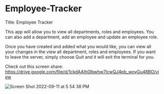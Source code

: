 # Employee-Tracker

Title: Employee Tracker

This app will allow you to view all departments, roles and employees. You can also add a department, add an employee and update an employee role.

Once you have created and added what you would like, you can view all your changes in the view all department, roles and employees. If you want to leave the server, simply choose Quit and it will exit the terminal for you.

Check out this screen share: https://drive.google.com/file/d/1ckdAAIh0Ibwhw7lcwQJ4pb_woyGu48BO/view

![Screen Shot 2022-09-11 at 5 54 38 PM](https://user-images.githubusercontent.com/109110372/189554618-f294c3ed-60e1-487b-8ccc-beccc5a0f227.png)
